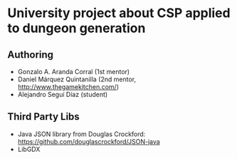
# University project about CSP applied to dungeon generation

## Authoring

* Gonzalo A. Aranda Corral (1st mentor)
* Daniel Márquez Quintanilla (2nd mentor, http://www.thegamekitchen.com/)
* Alejandro Seguí Díaz (student)


## Third Party Libs

* Java JSON library from Douglas Crockford: https://github.com/douglascrockford/JSON-java
* LibGDX

